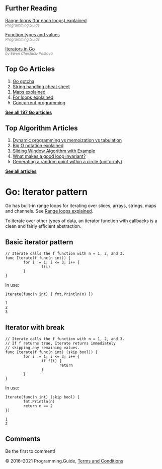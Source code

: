 <span class="underline"></span>

<span class="underline"></span>

## Further Reading

[Range loops (for each loops) explained](for-loop-range-array-slice-map-channel.html)  
<span style="color: grey; font-style: italic; font-size: smaller">Programming.Guide</span>

[Function types and values](function-pointer-type-declaration.html)  
<span style="color: grey; font-style: italic; font-size: smaller">Programming.Guide</span>

[Iterators in Go](https://ewencp.org/blog/golang-iterators/)  
<span style="color: grey; font-style: italic; font-size: smaller">by Ewen Cheslack-Postava</span>

## Top Go Articles

1.  [Go gotcha](go-gotcha.html)
2.  [String handling cheat sheet](string-functions-reference-cheat-sheet.html)
3.  [Maps explained](maps-explained.html)
4.  [For loops explained](for-loop.html)
5.  [Concurrent programming](go-concurrency-tutorial.html)

[**See all 197 Go articles**](index.html)

<span class="underline"></span>

## Top Algorithm Articles

1.  [Dynamic programming vs memoization vs tabulation](../dynamic-programming-vs-memoization-vs-tabulation.html)
2.  [Big O notation explained](../big-o-notation-explained.html)
3.  [Sliding Window Algorithm with Example](../sliding-window-example.html)
4.  [What makes a good loop invariant?](../what-makes-a-good-loop-invariant.html)
5.  [Generating a random point within a circle (uniformly)](../random-point-within-circle.html)

[**See all articles**](../index.html)

# Go: Iterator pattern

Go has built-in range loops for iterating over slices, arrays, strings, maps and channels. See [Range loops explained](for-loop-range-array-slice-map-channel.html).

To iterate over other types of data, an iterator function with callbacks is a clean and fairly efficient abstraction.

## Basic iterator pattern

    // Iterate calls the f function with n = 1, 2, and 3.
    func Iterate(f func(n int)) {
            for i := 1; i <= 3; i++ {
                    f(i)
            }
    }

In use:

    Iterate(func(n int) { fmt.Println(n) })

    1
    2
    3

## Iterator with break

    // Iterate calls the f function with n = 1, 2, and 3.
    // If f returns true, Iterate returns immediately
    // skipping any remaining values.
    func Iterate(f func(n int) (skip bool)) {
            for i := 1; i <= 3; i++ {
                    if f(i) {
                            return
                    }
            }
    }

In use:

    Iterate(func(n int) (skip bool) {
            fmt.Println(n)
            return n == 2
    })

    1
    2

## Comments

Be the first to comment!

© 2016–2021 Programming.Guide, [Terms and Conditions](../terms-and-conditions.html)
